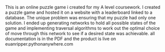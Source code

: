 This is an online puzzle game i created for my A level coursework. 
I created a puzzle game and hosted it on a website with a leaderboard linked to a database. The unique problem was ensuring that my puzzle had only one solution.
I ended up generating networks to hold all possible states of the game and implementing traversal algorithms to work out the optimal choice of move through this network to see
if a desired state was achievable. all documentation is in the PDF and the product is live on euanripper.pythonanywhere.com
